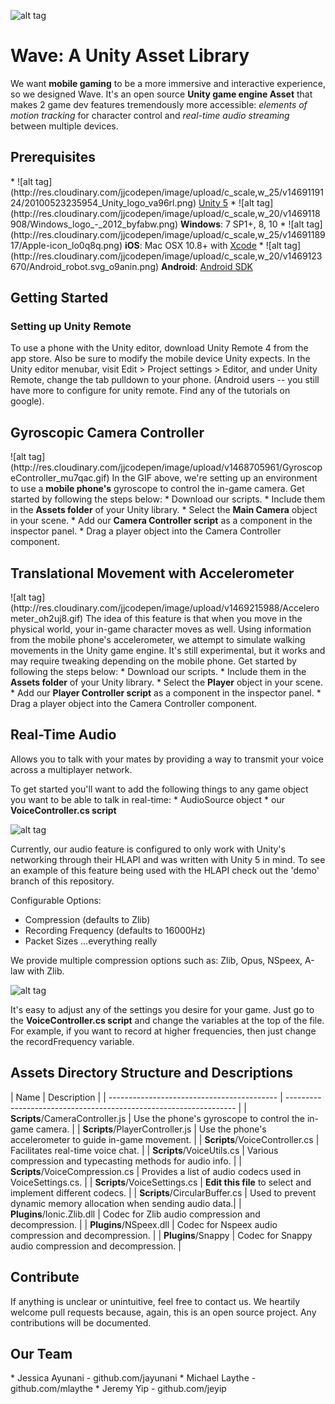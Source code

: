 ![alt tag](http://res.cloudinary.com/jjcodepen/image/upload/v1469118381/Wave_LogoType_ynoxdo.jpg)  

# Wave: A Unity Asset Library
We want <b>mobile gaming</b> to be a more immersive and interactive experience, so we designed Wave. It's an open source <b>Unity game engine Asset</b> that makes 2 game dev features tremendously more accessible: <i>elements of motion tracking</i> for character control and <i>real-time audio streaming</i> between multiple devices.

<h2> Prerequisites </h2>
   * ![alt tag](http://res.cloudinary.com/jjcodepen/image/upload/c_scale,w_25/v1469119124/20100523235954_Unity_logo_va96rl.png) <a href="https://unity3d.com/get-unity/download">Unity 5</a>
   * ![alt tag](http://res.cloudinary.com/jjcodepen/image/upload/c_scale,w_20/v1469118908/Windows_logo_-_2012_byfabw.png) <b>Windows</b>: 7 SP1+, 8, 10
   * ![alt tag](http://res.cloudinary.com/jjcodepen/image/upload/c_scale,w_25/v1469118917/Apple-icon_lo0q8q.png) <b>iOS</b>: Mac OSX 10.8+ with <a href="https://itunes.apple.com/us/app/xcode/id497799835?mt=12">Xcode</a>
   * ![alt tag](http://res.cloudinary.com/jjcodepen/image/upload/c_scale,w_20/v1469123670/Android_robot.svg_o9anin.png) <b>Android</b>: <a href="https://developer.android.com/studio/index.html">Android SDK</a>

<h2> Getting Started </h2>
  <h3> Setting up Unity Remote </h3>
    To use a phone with the Unity editor, download Unity Remote 4 from the app store. Also be sure to modify the mobile device Unity expects. In the Unity editor menubar, visit Edit > Project settings > Editor, and under Unity Remote, change the tab pulldown to your phone. (Android users -- you still have more to configure for unity remote. Find any of the tutorials on google).
  
<h2> Gyroscopic Camera Controller </h2>
   ![alt tag](http://res.cloudinary.com/jjcodepen/image/upload/v1468705961/GyroscopeController_mu7qac.gif)   
   In the GIF above, we're setting up an environment to use a <b>mobile phone's</b> gyroscope to control the in-game camera. Get started by following the steps below:
   * Download our scripts.
   * Include them in the <b>Assets folder</b> of your Unity library.
   * Select the <b>Main Camera</b> object in your scene.
   * Add our <b>Camera Controller script</b> as a component in the inspector panel.
   * Drag a player object into the Camera Controller component.  
  
<h2> Translational Movement with Accelerometer  </h2>
   ![alt tag](http://res.cloudinary.com/jjcodepen/image/upload/v1469215988/Accelerometer_oh2uj8.gif)  
   The idea of this feature is that when you move in the physical world, your in-game character moves as well. Using information from the mobile phone's accelerometer, we attempt to simulate walking movements in the Unity game engine.  It's still experimental, but it works and may require tweaking depending on the mobile phone. Get started by following the steps below:
   * Download our scripts.
   * Include them in the <b>Assets folder</b> of your Unity library.
   * Select the <b>Player</b> object in your scene.
   * Add our <b>Player Controller script</b> as a component in the inspector panel.
   * Drag a player object into the Camera Controller component.  
  
<h2> Real-Time Audio </h2>
   Allows you to talk with your mates by providing a way to transmit your voice across a multiplayer network.
   
   To get started you'll want to add the following things to any game object you want to be able to talk in real-time:
    * AudioSource object
    * our <b>VoiceController.cs script</b>

![alt tag](http://res.cloudinary.com/dhwokgvxt/image/upload/v1469118991/Screen_Shot_2016-07-21_at_9.33.06_AM_v7tqw6.png)  
   
 Currently, our audio feature is configured to only work with Unity's networking through their HLAPI and was written with Unity 5 in mind. To see an example of this feature being used with the HLAPI check out the 'demo' branch of this repository.
  
 Configurable Options:
 * Compression (defaults to Zlib)
 * Recording Frequency (defaults to 16000Hz)
 * Packet Sizes
 ...everything really
 
We provide multiple compression options such as: Zlib, Opus, NSpeex, A-law with Zlib. 

![alt tag](http://res.cloudinary.com/dhwokgvxt/image/upload/v1469118985/Screen_Shot_2016-07-21_at_9.27.54_AM_aho1lh.png)  
  
 It's easy to adjust any of the settings you desire for your game. Just go to the <b>VoiceController.cs script</b> and change the variables at the top of the file. For example, if you want to record at higher frequencies, then just change the recordFrequency variable.
 
<h2> Assets Directory Structure and Descriptions</h2>
| Name                                       | Description                                                       |
| ------------------------------------------ | ----------------------------------------------------------------- |
| <b>Scripts</b>/CameraController.js         | Use the phone's gyroscope to control the in-game camera.          |
| <b>Scripts</b>/PlayerController.js         | Use the phone's accelerometer to guide in-game movement.          |
| <b>Scripts</b>/VoiceController.cs          | Facilitates real-time voice chat.                                 |
| <b>Scripts</b>/VoiceUtils.cs               | Various compression and typecasting methods for audio info.       |
| <b>Scripts</b>/VoiceCompression.cs         | Provides a list of audio codecs used in VoiceSettings.cs.         |
| <b>Scripts</b>/VoiceSettings.cs            | <b>Edit this file</b> to select and implement different codecs.   |
| <b>Scripts</b>/CircularBuffer.cs           | Used to prevent dynamic memory allocation when sending audio data.|
| <b>Plugins</b>/Ionic.Zlib.dll              | Codec for Zlib audio compression and decompression.               |
| <b>Plugins</b>/NSpeex.dll                  | Codec for Nspeex audio compression and decompression.             |
| <b>Plugins</b>/Snappy                      | Codec for Snappy audio compression and decompression.             |

<h2> Contribute </h2> 
   If anything is unclear or unintuitive, feel free to contact us. We heartily welcome pull requests because, again, this is an open source project. Any contributions will be documented.
 
<h2> Our Team </h2>
   * Jessica Ayunani - github.com/jayunani
   * Michael Laythe - github.com/mlaythe
   * Jeremy Yip - github.com/jeyip
